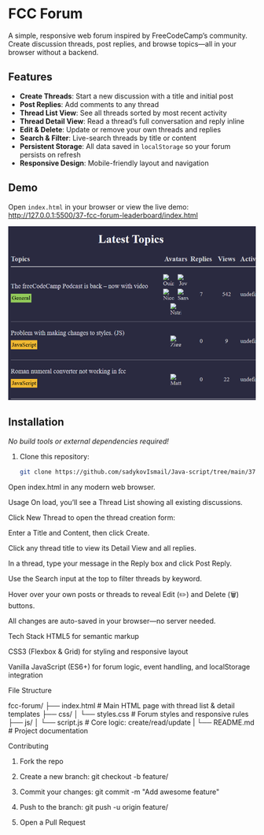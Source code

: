 # FCC Forum

A simple, responsive web forum inspired by FreeCodeCamp’s community. Create discussion threads, post replies, and browse topics—all in your browser without a backend.

## Features

- **Create Threads**: Start a new discussion with a title and initial post  
- **Post Replies**: Add comments to any thread  
- **Thread List View**: See all threads sorted by most recent activity  
- **Thread Detail View**: Read a thread’s full conversation and reply inline  
- **Edit & Delete**: Update or remove your own threads and replies  
- **Search & Filter**: Live-search threads by title or content  
- **Persistent Storage**: All data saved in `localStorage` so your forum persists on refresh  
- **Responsive Design**: Mobile-friendly layout and navigation  

## Demo

Open `index.html` in your browser or view the live demo:  
<http://127.0.0.1:5500/37-fcc-forum-leaderboard/index.html>

![Screenshot of the FCC Forum app](./screenshot.png)

## Installation

_No build tools or external dependencies required!_

1. Clone this repository:  
   ```bash
   git clone https://github.com/sadykovIsmail/Java-script/tree/main/37-fcc-forum-leaderboard
Open index.html in any modern web browser.

Usage
On load, you’ll see a Thread List showing all existing discussions.

Click New Thread to open the thread creation form:

Enter a Title and Content, then click Create.

Click any thread title to view its Detail View and all replies.

In a thread, type your message in the Reply box and click Post Reply.

Use the Search input at the top to filter threads by keyword.

Hover over your own posts or threads to reveal Edit (✏️) and Delete (🗑️) buttons.

All changes are auto-saved in your browser—no server needed.

Tech Stack
HTML5 for semantic markup

CSS3 (Flexbox & Grid) for styling and responsive layout

Vanilla JavaScript (ES6+) for forum logic, event handling, and localStorage integration

File Structure

fcc-forum/
├── index.html             # Main HTML page with thread list & detail templates
├── css/
│   └── styles.css         # Forum styles and responsive rules
├── js/
│   └── script.js         # Core logic: create/read/update
|
└── README.md              # Project documentation

Contributing
1) Fork the repo

2) Create a new branch:
git checkout -b feature/<your-branch-name>

3) Commit your changes:
git commit -m "Add awesome feature"

4) Push to the branch:
git push -u origin feature/<your-branch-name>

5) Open a Pull Request